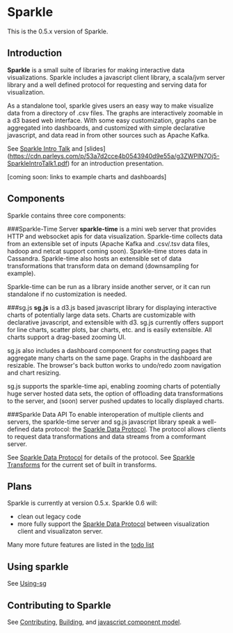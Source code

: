 Sparkle
=======

This is the 0.5.x version of Sparkle. 

Introduction
-------
**Sparkle** is a small suite of libraries for making interactive data visualizations. Sparkle includes a javascript client library, a scala/jvm server library and a well defined protocol for requesting and serving data for visualization. 

As a standalone tool, sparkle gives users an easy way to make visualize data from a directory of .csv files. The graphs are interactively zoomable in a d3 based web interface. With some easy customization, graphs can be aggregated into dashboards, and customized with simple declarative javascript, and data read in from other sources such as Apache Kafka.

See [Sparkle Intro Talk](https://www.parleys.com/tutorial/sparkle-reactive-streams-browser-scala-d3) and [slides]  (https://cdn.parleys.com/p/53a7d2cce4b0543940d9e55a/g3ZWPlN7Oj5-SparkleIntroTalk1.pdf) for an introduction presentation.  

[coming soon: links to example charts and dashboards]

Components
------
Sparkle contains three core components:

###Sparkle-Time Server 
**sparkle-time** is a mini web server that provides HTTP and websocket apis for data visualization. Sparkle-time collects data from an extensible set of inputs (Apache Kafka and .csv/.tsv data files, hadoop and netcat support coming soon). Sparkle-time stores data in Cassandra.  Sparkle-time also hosts an extensible set of data transformations that transform data on demand (downsampling for example).

Sparkle-time can be run as a library inside another server, or it can run standalone if no customization is needed.

###sg.js 
**sg.js** is a d3.js based javascript library for displaying interactive charts of potentially large data sets.  Charts are customizable with declarative javascript, and extensible with d3. sg.js currently offers support for line charts, scatter plots, bar charts, etc. and is easily extensible. All charts support a drag-based zooming UI. 

sg.js also includes a dashboard component for constructing pages that aggregate many charts on the same page. Graphs in the dashboard are resizable. The browser's back button works to undo/redo zoom navigation and chart resizing.

sg.js supports the sparkle-time api, enabling zooming charts of potentially huge server hosted data sets, the option of offloading data transformations to the server, and (soon) server pushed updates to locally displayed charts.

###Sparkle Data API
To enable interoperation of multiple clients and servers, the sparkle-time server and sg.js javascript library speak a well-defined data protocol: the [Sparkle Data Protocol](https://docs.google.com/document/d/1OvRxFbTzjuLSh7J3NXEM3jNQKxCCiBEfKr5fE6EeBJk/pub). The protocol allows clients to request data transformations and data streams from a comformant server.

See [Sparkle Data Protocol](https://docs.google.com/document/d/1OvRxFbTzjuLSh7J3NXEM3jNQKxCCiBEfKr5fE6EeBJk/pub) for details of the protocol. See [Sparkle Transforms](https://docs.google.com/document/d/1rz_7otdjla5d9990zdvM6Uev-5c_jqbZhepyLIKQO6U/pub) for the current set of built in transforms.


Plans
-------
Sparkle is currently at version 0.5.x.  Sparkle 0.6 will:
* clean out legacy code 
* more fully support the [Sparkle Data Protocol](https://docs.google.com/document/d/1OvRxFbTzjuLSh7J3NXEM3jNQKxCCiBEfKr5fE6EeBJk/pub) between visualization client and visualizaton server.

Many more future features are listed in the [todo list](https://github.com/mighdoll/sparkle/blob/master/ToDo)

Using sparkle 
-------
See [Using-sg](https://github.com/mighdoll/sparkle/blob/master/Using-sg.md)

Contributing to Sparkle 
-------
See [Contributing](https://github.com/mighdoll/sparkle/blob/master/contributing.md), [Building](https://github.com/mighdoll/sparkle/blob/master/Building.md), and
 [javascript component model](https://github.com/mighdoll/sparkle/blob/master/component-model.md).


